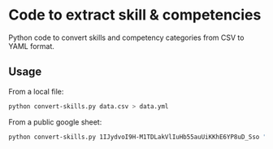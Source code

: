 # Code to extract skill & competencies

Python code to convert skills and competency categories from CSV to YAML format.

## Usage

From a local file:

```bash
python convert-skills.py data.csv > data.yml
```

From a public google sheet:

```bash
python convert-skills.py 1IJydvoI9H-M1TDLakVlIuHb55auUiKKhE6YP8uD_Sso "Competency framework - v0.2" > data.yml
```
